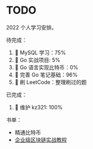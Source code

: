 # TODO

 2022 个人学习安排。

待完成：

1. 🚀 MySQL 学习：75%
1. 🛫 Go 实战项目: 5%
1. 🚄 Go 语言实现比特币：0%
1. 🚜 完善 Go 笔记基础：96%
1. 🚜 刷 LeetCode：整理刷过的题

已完成：

1. 🚜 维护 kz321: 100%

书单：

- 精通比特币
- [企业级区块链实战教程](https://learnblockchain.cn/books/enterprise/01%20preface.html)
